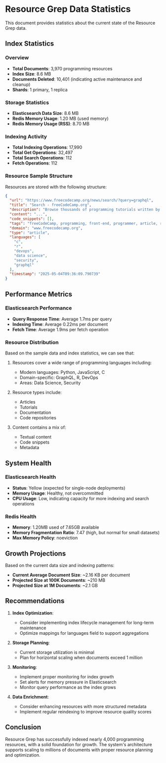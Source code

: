 # Resource Grep Data Statistics

This document provides statistics about the current state of the Resource Grep data.

## Index Statistics

### Overview

- **Total Documents**: 3,970 programming resources
- **Index Size**: 8.6 MB
- **Documents Deleted**: 10,401 (indicating active maintenance and cleanup)
- **Shards**: 1 primary, 1 replica

### Storage Statistics

- **Elasticsearch Data Size**: 8.6 MB
- **Redis Memory Usage**: 1.20 MB (used memory)
- **Redis Memory Usage (RSS)**: 8.70 MB

### Indexing Activity

- **Total Indexing Operations**: 17,990
- **Total Get Operations**: 32,497
- **Total Search Operations**: 112
- **Fetch Operations**: 112

### Resource Sample Structure

Resources are stored with the following structure:

```json
{
  "url": "https://www.freecodecamp.org/news/search/?query=graphql",
  "title": "Search - freeCodeCamp.org",
  "description": "Browse thousands of programming tutorials written by experts. Learn Web Development, Data Science, DevOps, Security, and get developer career advice.",
  "content": "...",
  "code_snippets": [],
  "tags": "freeCodeCamp, programming, front-end, programmer, article, regular expressions, Python, JavaScript, AWS, JSON, HTML, CSS, Bootstrap, React, Vue, Webpack",
  "domain": "www.freecodecamp.org",
  "type": "article",
  "languages": [
    "c",
    "r",
    "devops",
    "data science",
    "security",
    "graphql"
  ],
  "timestamp": "2025-05-04T09:36:09.790739"
}
```

## Performance Metrics

### Elasticsearch Performance

- **Query Response Time**: Average 1.7ms per query
- **Indexing Time**: Average 0.22ms per document
- **Fetch Time**: Average 1.9ms per fetch operation

### Resource Distribution

Based on the sample data and index statistics, we can see that:

1. Resources cover a wide range of programming languages including:
   - Modern languages: Python, JavaScript, C
   - Domain-specific: GraphQL, R, DevOps
   - Areas: Data Science, Security

2. Resource types include:
   - Articles
   - Tutorials
   - Documentation
   - Code repositories

3. Content contains a mix of:
   - Textual content
   - Code snippets
   - Metadata

## System Health

### Elasticsearch Health
- **Status**: Yellow (expected for single-node deployments)
- **Memory Usage**: Healthy, not overcommitted
- **CPU Usage**: Low, indicating capacity for more indexing and search operations

### Redis Health
- **Memory**: 1.20MB used of 7.65GB available
- **Memory Fragmentation Ratio**: 7.47 (high, but normal for small datasets)
- **Max Memory Policy**: noeviction

## Growth Projections

Based on the current data size and indexing patterns:

- **Current Average Document Size**: ~2.16 KB per document
- **Projected Size at 100K Documents**: ~210 MB
- **Projected Size at 1M Documents**: ~2.1 GB

## Recommendations

1. **Index Optimization**:
   - Consider implementing index lifecycle management for long-term maintenance
   - Optimize mappings for languages field to support aggregations

2. **Storage Planning**:
   - Current storage utilization is minimal
   - Plan for horizontal scaling when documents exceed 1 million

3. **Monitoring**:
   - Implement proper monitoring for index growth
   - Set alerts for memory pressure in Elasticsearch
   - Monitor query performance as the index grows

4. **Data Enrichment**:
   - Consider enhancing resources with more structured metadata
   - Implement regular reindexing to improve resource quality scores

## Conclusion

Resource Grep has successfully indexed nearly 4,000 programming resources, with a solid foundation for growth. The system's architecture supports scaling to millions of documents with proper resource planning and optimization. 